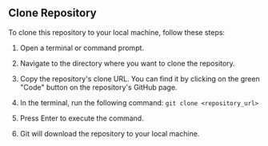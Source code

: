 ## Clone Repository

To clone this repository to your local machine, follow these steps:

1. Open a terminal or command prompt.

2. Navigate to the directory where you want to clone the repository.

3. Copy the repository's clone URL. You can find it by clicking on the green "Code" button on the repository's GitHub page.

4. In the terminal, run the following command: ```git clone <repository_url> ```

5. Press Enter to execute the command.

6. Git will download the repository to your local machine.


